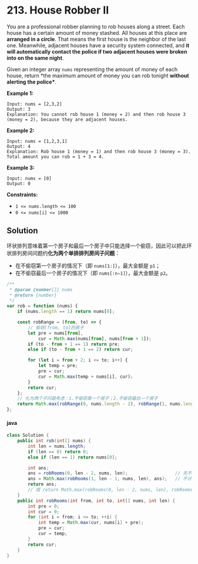 # 213. House Robber II

You are a professional robber planning to rob houses along a street. Each house has a certain amount of money stashed. All houses at this place are **arranged in a circle**. That means the first house is the neighbor of the last one. Meanwhile, adjacent houses have a security system connected, and **it will automatically contact the police if two adjacent houses were broken into on the same night**.

Given an integer array `nums` representing the amount of money of each house, return \*the maximum amount of money you can rob tonight **without alerting the police\***.

**Example 1:**

```text
Input: nums = [2,3,2]
Output: 3
Explanation: You cannot rob house 1 (money = 2) and then rob house 3 (money = 2), because they are adjacent houses.
```

**Example 2:**

```text
Input: nums = [1,2,3,1]
Output: 4
Explanation: Rob house 1 (money = 1) and then rob house 3 (money = 3).
Total amount you can rob = 1 + 3 = 4.
```

**Example 3:**

```text
Input: nums = [0]
Output: 0
```

**Constraints:**

-   `1 <= nums.length <= 100`
-   `0 <= nums[i] <= 1000`

## Solution

环状排列意味着第一个房子和最后一个房子中只能选择一个偷窃，因此可以把此环状排列房间问题约**化为两个单排排列房间子问题**：

-   在不偷窃第一个房子的情况下（即 `nums[1:]`），最大金额是 `p1`；
-   在不偷窃最后一个房子的情况下（即 `nums[:n−1]`），最大金额是 `p2`。

```javascript
/**
 * @param {number[]} nums
 * @return {number}
 */
var rob = function (nums) {
    if (nums.length == 1) return nums[0];

    const robRange = (from, to) => {
        // 偷窃[from, to]的房子
        let pre = nums[from],
            cur = Math.max(nums[from], nums[from + 1]);
        if (to - from + 1 == 1) return pre;
        else if (to - from + 1 == 2) return cur;

        for (let i = from + 2; i <= to; i++) {
            let temp = pre;
            pre = cur;
            cur = Math.max(temp + nums[i], cur);
        }
        return cur;
    };
    // 化为两个子问题考虑：1.不偷窃第一个房子；2.不偷窃最后一个房子
    return Math.max(robRange(0, nums.length - 2), robRange(1, nums.length - 1));
};
```

#### java

```java
class Solution {
    public int rob(int[] nums) {
        int len = nums.length;
        if (len == 0) return 0;
        else if (len == 1) return nums[0];

        int ans;
        ans = robRooms(0, len - 2, nums, len);                  // 先不计算最后一间
        ans = Math.max(robRooms(1, len - 1, nums, len), ans);   // 不计算第一间
        return ans;
        // 或 return Math.max(robRooms(0, len - 2, nums, len), robRooms(1, len - 1, nums, len));
    }
    public int robRooms(int from, int to, int[] nums, int len) {
        int pre = 0;
        int cur = 0;
        for (int i = from; i <= to; ++i) {
            int temp = Math.max(cur, nums[i] + pre);
            pre = cur;
            cur = temp;
        }
        return cur;
    }
}
```
